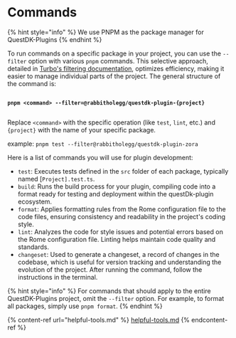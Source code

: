 # Commands

{% hint style="info" %}
We use PNPM as the package manager for QuestDK-Plugins
{% endhint %}

To run commands on a specific package in your project, you can use the `--filter` option with various `pnpm` commands. This selective approach, detailed in [Turbo's filtering documentation](https://turbo.build/repo/docs/core-concepts/monorepos/filtering), optimizes efficiency, making it easier to manage individual parts of the project. The general structure of the command is:

<pre class="language-sh" data-title="terminal"><code class="lang-sh"><strong>
</strong><strong>pnpm &#x3C;command> --filter=@rabbitholegg/questdk-plugin-{project}
</strong><strong>
</strong></code></pre>

Replace `<command>` with the specific operation (like `test`, `lint`, etc.) and `{project}` with the name of your specific package.&#x20;

example: `pnpm test --filter@rabbitholegg/questdk-plugin-zora`

Here is a list of commands you will use for plugin development:

* `test`: Executes tests defined in the `src` folder of each package, typically named \[`Project].test.ts`.
* `build`: Runs the build process for your plugin, compiling code into a format ready for testing and deployment within the questDk-plugin ecosystem.
* `format`: Applies formatting rules from the Rome configuration file to the code files, ensuring consistency and readability in the project's coding style.
* `lint`: Analyzes the code for style issues and potential errors based on the Rome configuration file. Linting helps maintain code quality and standards.
* `changeset`: Used to generate a changeset, a record of changes in the codebase, which is useful for version tracking and understanding the evolution of the project. After running the command, follow the instructions in the terminal.

{% hint style="info" %}
For commands that should apply to the entire QuestDK-Plugins project, omit the `--filter` option. For example, to format all packages, simply use `pnpm format`.
{% endhint %}

{% content-ref url="helpful-tools.md" %}
[helpful-tools.md](helpful-tools.md)
{% endcontent-ref %}
